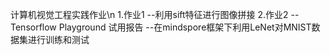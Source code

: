 计算机视觉工程实践作业\n
1.作业1
--利用sift特征进行图像拼接
2.作业2
--Tensorflow Playground 试用报告
--在mindspore框架下利用LeNet对MNIST数据集进行训练和测试
